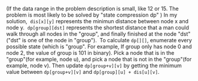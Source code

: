 (If the data range in the problem description is small, like 12 or 15. The problem is most likely to be solved by "state compression dp" )
​
In my solution,
​
`dis[x][y]` represents the minimun distance between node x and node y.
​
`dp[group][dst]` represents the shortest distance that a man could walk through all nodes in the "group", and finally finished at the node "dst" ("dst" is one of the node in "group").
​
To calculate `dp[][]`, enumerate every possible state (which is "group". For example, If group only has node 0 and node 2, the value of group is 101 in binary). Pick a node that is in the "group"(for example, node u), and pick a node that is not in the "group"(for example, node v). Then update `dp[group+v][v]` by getting the minimum value between `dp[group+v][v]` and `dp[group][u] + dis[u][v]`.
​
